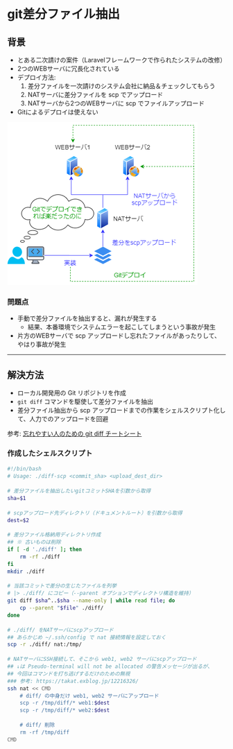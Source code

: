 # git差分ファイル抽出

## 背景

- とある二次請けの案件（Laravelフレームワークで作られたシステムの改修）
- 2つのWEBサーバに冗長化されている
- デプロイ方法:
    1. 差分ファイルを一次請けのシステム会社に納品＆チェックしてもらう
    2. NATサーバに差分ファイルを scp でアップロード
    3. NATサーバから2つのWEBサーバに scp でファイルアップロード
- Gitによるデプロイは使えない

![git-diff.png](./img/git-diff.png)

### 問題点
- 手動で差分ファイルを抽出すると、漏れが発生する
    - 結果、本番環境でシステムエラーを起こしてしまうという事故が発生
- 片方のWEBサーバで scp アップロードし忘れたファイルがあったりして、やはり事故が発生

***

## 解決方法

- ローカル開発用の Git リポジトリを作成
- `git diff` コマンドを駆使して差分ファイルを抽出
- 差分ファイル抽出から scp アップロードまでの作業をシェルスクリプト化して、人力でのアップロードを回避

参考: [忘れやすい人のための git diff チートシート](https://qiita.com/shibukk/items/8c9362a5bd399b9c56be)

### 作成したシェルスクリプト
```bash
#!/bin/bash
# Usage: ./diff-scp <commit_sha> <upload_dest_dir>

# 差分ファイルを抽出したいgitコミットSHAを引数から取得
sha=$1

# scpアップロード先ディレクトリ（ドキュメントルート）を引数から取得
dest=$2

# 差分ファイル格納用ディレクトリ作成
## ※ 古いものは削除
if [ -d './diff' ]; then
    rm -rf ./diff
fi
mkdir ./diff

# 当該コミットで差分の生じたファイルを列挙
# |> ./diff/ にコピー（--parent オプションでディレクトリ構造を維持）
git diff $sha^..$sha --name-only | while read file; do
    cp --parent "$file" ./diff/
done

# ./diff/ をNATサーバにscpアップロード
## あらかじめ ~/.ssh/config で nat 接続情報を設定しておく
scp -r ./diff/ nat:/tmp/

# NATサーバにSSH接続して、そこから web1, web2 サーバにscpアップロード
## ↓は Pseudo-terminal will not be allocated の警告メッセージが出るが、
## 今回はコマンドを打ち逃げするだけのための無視
### 参考: https://takat.exblog.jp/12216326/
ssh nat << CMD
    # diff/ の中身だけ web1, web2 サーバにアップロード
    scp -r /tmp/diff/* web1:$dest
    scp -r /tmp/diff/* web2:$dest

    # diff/ 削除
    rm -rf /tmp/diff
CMD
```
